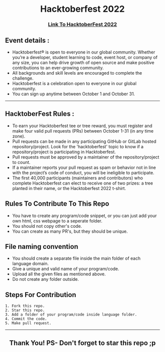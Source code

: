 <h1 align="center"> Hacktoberfest 2022 </h1>

<h3 align="center">
    <a href="https://hacktoberfest.digitalocean.com/">
        Link To HacktoberFest 2022
    </a>
</h3>

## Event details :

- Hacktoberfest® is open to everyone in our global community. Whether you’re a developer, student learning to code, event host, or company of any size, you can help drive growth of open source and make positive contributions to an ever-growing community. 
- All backgrounds and skill levels are encouraged to complete the challenge.
- Hacktoberfest is a celebration open to everyone in our global community.
- You can sign up anytime between October 1 and October 31.

---

## HacktoberFest Rules :

- To earn your Hacktoberfest tee or tree reward, you must register and make four valid pull requests (PRs) between October 1-31 (in any time zone). 
- Pull requests can be made in any participating GitHub or GitLab hosted repository/project. Look for the 'hacktoberfest' topic to know if a repository/project is participating in Hacktoberfest. 
- Pull requests must be approved by a maintainer of the repository/project to count. 
- If a maintainer reports your pull request as spam or behavior not in line with the project’s code of conduct, you will be ineligible to participate. 
- The first 40,000 participants (maintainers and contributors) who complete Hacktoberfest can elect to receive one of two prizes: a tree planted in their name, or the Hacktoberfest 2022 t-shirt.


## Rules To Contribute To This Repo

-   You have to create any program/code snippet, or you can just add your own html, css webpage to a seperate folder.
-   You should not copy other's code.
-   You can create as many PR's, but they should be unique.

## File naming convention

 - You should create a separate file inside the main folder of each language domain.
 - Give a unique and valid name of your program/code.
 - Upload all the given files as mentioned above.
 - Do not create any folder outside.
     

## Steps For Contribution

    1. Fork this repo.
    2. Star this repo.
    3. Add a folder of your program/code inside language folder.
    4. Commit the code.
    5. Make pull request.
    
***

<h2 align="center">
    <p>
        Thank You! 
        PS- Don't forget to star this repo ;p
    </p>
</h2>


    

